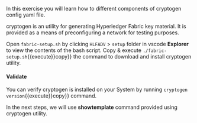 In this exercise you will learn how to different components of cryptogen config yaml file.

cryptogen is an utility for generating Hyperledger Fabric key material. It is provided as a means of preconfiguring a network for testing purposes.

Open `fabric-setup.sh` by clicking `HLFADV` > `setup` folder in vscode **Explorer** to view the contents of the bash script. Copy & execute `./fabric-setup.sh`{{execute}}copy}} the command to download and install cryptogen utility.

#### Validate
You can verify cryptogen is installed on your System by running `cryptogen version`{{execute}}copy}} command.

In the next steps, we will use **showtemplate** command provided using cryptogen utility.

